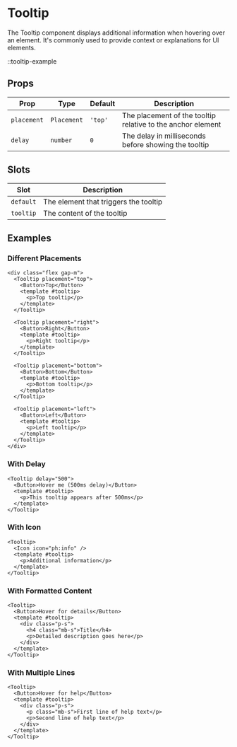# Tooltip

The Tooltip component displays additional information when hovering over an element. It's commonly used to provide context or explanations for UI elements.

::tooltip-example

## Props

| Prop        | Type        | Default | Description                                                 |
| ----------- | ----------- | ------- | ----------------------------------------------------------- |
| `placement` | `Placement` | `'top'` | The placement of the tooltip relative to the anchor element |
| `delay`     | `number`    | `0`     | The delay in milliseconds before showing the tooltip        |

## Slots

| Slot      | Description                           |
| --------- | ------------------------------------- |
| `default` | The element that triggers the tooltip |
| `tooltip` | The content of the tooltip            |

## Examples

### Different Placements

```vue
<div class="flex gap-m">
  <Tooltip placement="top">
    <Button>Top</Button>
    <template #tooltip>
      <p>Top tooltip</p>
    </template>
  </Tooltip>

  <Tooltip placement="right">
    <Button>Right</Button>
    <template #tooltip>
      <p>Right tooltip</p>
    </template>
  </Tooltip>

  <Tooltip placement="bottom">
    <Button>Bottom</Button>
    <template #tooltip>
      <p>Bottom tooltip</p>
    </template>
  </Tooltip>

  <Tooltip placement="left">
    <Button>Left</Button>
    <template #tooltip>
      <p>Left tooltip</p>
    </template>
  </Tooltip>
</div>
```

### With Delay

```vue
<Tooltip delay="500">
  <Button>Hover me (500ms delay)</Button>
  <template #tooltip>
    <p>This tooltip appears after 500ms</p>
  </template>
</Tooltip>
```

### With Icon

```vue
<Tooltip>
  <Icon icon="ph:info" />
  <template #tooltip>
    <p>Additional information</p>
  </template>
</Tooltip>
```

### With Formatted Content

```vue
<Tooltip>
  <Button>Hover for details</Button>
  <template #tooltip>
    <div class="p-s">
      <h4 class="mb-s">Title</h4>
      <p>Detailed description goes here</p>
    </div>
  </template>
</Tooltip>
```

### With Multiple Lines

```vue
<Tooltip>
  <Button>Hover for help</Button>
  <template #tooltip>
    <div class="p-s">
      <p class="mb-s">First line of help text</p>
      <p>Second line of help text</p>
    </div>
  </template>
</Tooltip>
```
